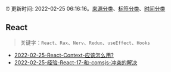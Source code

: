 :alarm_clock: 更新时间: 2022-02-25 06:16:16。[来源分类](../README.md)、[标签分类](../TAGS.md)、[时间分类](../TIMELINE.md)

## React


> 关键字：`React`、`Rax`、`Nerv`、`Redux`、`useEffect`、`Hooks`



- [2022-02-25-React-Context-应该怎么用?](https://www.v2ex.com/t/836378) 
- [2022-02-25-经验-React-17-和-comsjs-冲突的解决](https://www.v2ex.com/t/836374) 